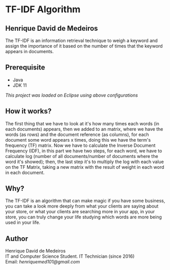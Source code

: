 # TF-IDF Algorithm

## Henrique David de Medeiros

The TF-IDF is an information retrieval technique to weigh a keyword and assign the importance of it based on the number of times that the keyword appears in documents. 

## Prerequisite

- Java
- JDK 11

_This project was loaded on Eclipse using above configurations_

## How it works?

The first thing that we have to look at it's how many times each words (in each documents) appears, then we added to an matrix, where we have the words (as rows) and the document reference (as columns), for each document some word appears x times, doing this we have the term's frequency (TF) matrix. Now we have to calculate the Inverse Document Frequency (IDF), in this part we have two steps, for each word, we have to calculate log (number of all documents/number of documents where the word it's showed); then, the last step it's to multiply the log with each value on the TF Matrix, taking a new matrix with the result of weight in each word in each document.

## Why?

The TF-IDF is an algorithm that can make magic if you have some business, you can take a look more deeply from what your clients are saying about your store, or what your clients are searching more in your app, in your store, you can truly change your life studying which words are more being used in your life.

## Author

Henrique David de Medeiros  
IT and Computer Science Student. IT Technician (since 2016)  
Email: _henriquemed101@gmail.com_
